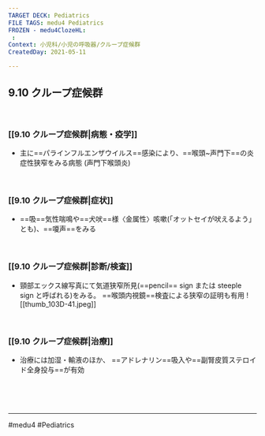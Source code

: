 ```yaml
---
TARGET DECK: Pediatrics
FILE TAGS: medu4 Pediatrics
FROZEN - medu4ClozeHL:
 : 
Context: 小児科/小児の呼吸器/クループ症候群
CreatedDay: 2021-05-11

---
```


## 9.10 クループ症候群

<br>

### [[9.10 クループ症候群|病態・疫学]]
* 主に==パラインフルエンザウイルス==感染により、==喉頭~声門下==の炎症性狭窄をみる病態 (声門下喉頭炎)
<!--ID: 1620738659031-->


<br>

### [[9.10 クループ症候群|症状]]
* ==吸==気性喘鳴や==犬吠==様〈金属性〉咳嗽(「オットセイが吠えるよう」とも)、==嗄声==をみる
<!--ID: 1620738659040-->



<br>

### [[9.10 クループ症候群|診断/検査]]
* 頸部エックス線写真にて気道狭窄所見(==pencil== sign または steeple sign と呼ばれる)をみる。 ==喉頭内視鏡==検査による狭窄の証明も有用
![[thumb_103D-41.jpeg]]
<!--ID: 1620738659048-->


<br>

### [[9.10 クループ症候群|治療]]
* 治療には加湿・輸液のほか、 ==アドレナリン==吸入や==副腎皮質ステロイド全身投与==が有効
<!--ID: 1655698544221-->





<br><br><br>

---
#medu4 #Pediatrics
